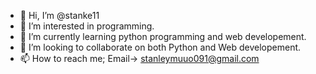 - 👋 Hi, I’m @stanke11
- 👀 I’m interested in programming.
- 🌱 I’m currently learning python programming and web developement.
- 💞️ I’m looking to collaborate on both Python and Web developement.
- 📫 How to reach me; Email-> stanleymuuo091@gmail.com

<!---
stanke11/stanke11 is a ✨ special ✨ repository because its `README.md` (this file) appears on your GitHub profile.
You can click the Preview link to take a look at your changes.
--->

